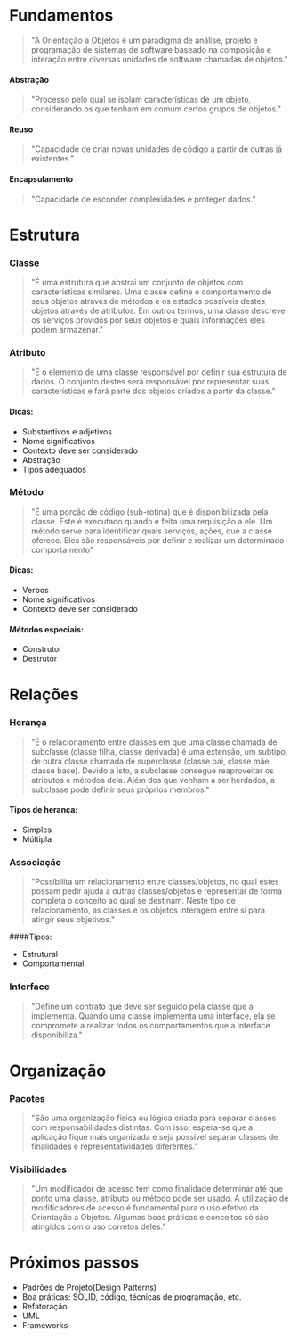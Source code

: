# Fundamentos

> "A Orientação a Objetos é um paradigma de análise, projeto e programação de sistemas de software baseado na composição e interação entre diversas unidades de software chamadas de objetos."

#### Abstração

> "Processo pelo qual se isolam características de um objeto, considerando os que tenham em comum certos grupos de objetos."

#### Reuso

> "Capacidade de criar novas unidades de código a partir de outras já existentes."

#### Encapsulamento

> "Capacidade de esconder complexidades e proteger dados."

# Estrutura

### Classe

> "É uma estrutura que abstrai um conjunto de objetos com características similares. Uma classe define o comportamento de seus objetos através de métodos e os estados possíveis destes objetos através de atributos. Em outros termos, uma classe descreve os serviços providos por seus objetos e quais informações eles podem armazenar."


### Atributo

> "É o elemento de uma classe responsável por definir sua estrutura de dados. O conjunto destes será responsável por representar suas características e fará parte dos objetos criados a partir da classe."

#### Dicas:

- Substantivos e adjetivos
- Nome significativos
- Contexto deve ser considerado
- Abstração
- Tipos adequados

### Método

> "É uma porção de código (sub-rotina) que é disponibilizada pela classe. Este é executado quando é feita uma requisição a ele. Um método serve para identificar quais serviços, ações, que a classe oferece. Eles são responsáveis por definir e realizar um determinado comportamento"

#### Dicas:

- Verbos
- Nome significativos
- Contexto deve ser considerado

#### Métodos especiais:

- Construtor
- Destrutor

# Relações

### Herança

> "É o relacionamento entre classes em que uma classe chamada de subclasse (classe filha, classe derivada) é uma extensão, um subtipo, de outra classe chamada de superclasse (classe pai, classe mãe, classe base). Devido a isto, a subclasse consegue reaproveitar os atributos e métodos dela. Além dos que venham a ser herdados, a subclasse pode definir seus próprios membros."

#### Tipos de herança:

- Simples
- Múltipla 

### Associação

> "Possibilita um relacionamento entre classes/objetos, no qual estes possam pedir ajuda a outras classes/objetos e representar de forma completa o conceito ao qual se destinam. Neste tipo de relacionamento, as classes e os objetos interagem entre si para atingir seus objetivos."

####Tipos:

- Estrutural
- Comportamental


### Interface

> "Define um contrato que deve ser seguido pela classe que a implementa. Quando uma classe implementa uma interface, ela se compromete a realizar todos os comportamentos que a interface disponibiliza."

# Organização

### Pacotes
> "São uma organização física ou lógica criada para separar classes com responsabilidades distintas. Com isso, espera-se que a aplicação fique mais organizada e seja possível separar classes de finalidades e representatividades diferentes."


### Visibilidades
> "Um modificador de acesso tem como finalidade determinar até que ponto uma classe, atributo ou método pode ser usado. A utilização de modificadores de acesso é fundamental para o uso efetivo da Orientação a Objetos. Algumas boas práticas e conceitos só são atingidos com o uso corretos deles."


# Próximos passos

- Padrões de Projeto(Design Patterns)
- Boa práticas: SOLID,  código, técnicas de programação, etc.
- Refatoração
- UML
- Frameworks
